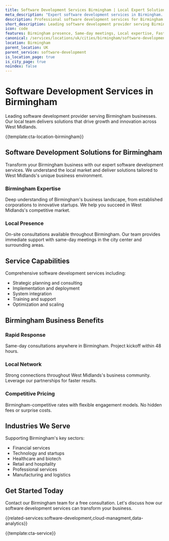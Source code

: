 ```yaml
---
title: Software Development Services Birmingham | Local Expert Solutions
meta_description: "Expert software development services in Birmingham. Local team, same-day consultations, proven results. Transform your business today."
description: Professional software development services for Birmingham businesses
short_description: Leading software development provider serving Birmingham and West Midlands.
icon: code
features: Birmingham presence, Same-day meetings, Local expertise, Fast deployment, Competitive rates, Proven track record
canonical: /services/locations/uk/cities/birmingham/software-development-birmingham.html
location: Birmingham
parent_location: UK
parent_service: software-development
is_location_page: true
is_city_page: true
noindex: false
---
```


# Software Development Services in Birmingham

Leading software development provider serving Birmingham businesses. Our local team delivers solutions that drive growth and innovation across West Midlands.

{{template:cta-location-birmingham}}

## Software Development Solutions for Birmingham

Transform your Birmingham business with our expert software development services. We understand the local market and deliver solutions tailored to West Midlands's unique business environment.

### Birmingham Expertise

Deep understanding of Birmingham's business landscape, from established corporations to innovative startups. We help you succeed in West Midlands's competitive market.

### Local Presence

On-site consultations available throughout Birmingham. Our team provides immediate support with same-day meetings in the city center and surrounding areas.

## Service Capabilities

Comprehensive software development services including:
- Strategic planning and consulting
- Implementation and deployment
- System integration
- Training and support
- Optimization and scaling

## Birmingham Business Benefits

### Rapid Response
Same-day consultations anywhere in Birmingham. Project kickoff within 48 hours.

### Local Network
Strong connections throughout West Midlands's business community. Leverage our partnerships for faster results.

### Competitive Pricing
Birmingham-competitive rates with flexible engagement models. No hidden fees or surprise costs.

## Industries We Serve

Supporting Birmingham's key sectors:
- Financial services
- Technology and startups
- Healthcare and biotech
- Retail and hospitality
- Professional services
- Manufacturing and logistics

## Get Started Today

Contact our Birmingham team for a free consultation. Let's discuss how our software development services can transform your business.

{{related-services:software-development,cloud-managment,data-analytics}}

{{template:cta-service}}
